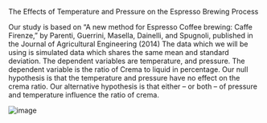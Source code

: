 The Effects of Temperature and Pressure on the Espresso Brewing Process

Our study is based on “A new method for Espresso Coffee brewing: Caffe Firenze,” by Parenti, Guerrini, Masella, Dainelli, and Spugnoli, published in the Journal of Agricultural Engineering (2014) The data which we will be using is simulated data which shares the same mean and standard deviation. The dependent variables are temperature, and pressure. The dependent variable is the ratio of Crema to liquid in percentage. Our null hypothesis is that 
the temperature and pressure have no effect on the crema ratio. Our alternative hypothesis is that either – or both – of pressure and temperature influence the ratio of crema.

![image](https://user-images.githubusercontent.com/33179763/145600692-3827a014-44e3-42a0-abe3-0e6881b736a7.png)

